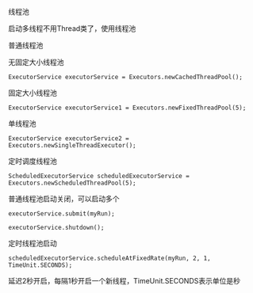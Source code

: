 线程池

启动多线程不用Thread类了，使用线程池

普通线程池

无固定大小线程池

`ExecutorService executorService = Executors.newCachedThreadPool();`

固定大小线程池

`ExecutorService executorService1 = Executors.newFixedThreadPool(5);`

单线程池

`ExecutorService executorService2 = Executors.newSingleThreadExecutor();`

定时调度线程池

`ScheduledExecutorService scheduledExecutorService = Executors.newScheduledThreadPool(5);`

普通线程池启动关闭，可以启动多个

`executorService.submit(myRun);`

`executorService.shutdown();`

定时线程池启动

`scheduledExecutorService.scheduleAtFixedRate(myRun, 2, 1, TimeUnit.SECONDS);`

延迟2秒开启，每隔1秒开启一个新线程，TimeUnit.SECONDS表示单位是秒